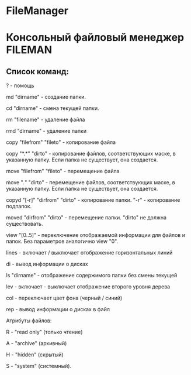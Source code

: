 # FileManager
# Консольный файловый менеджер FILEMAN
## Список команд:
? - помощь 

md "dirname" - создание папки. 

cd "dirname" - смена текущей папки.

rm "filename" - удаление файла

rmd "dirname" - удаление папки

copy "filefrom" "fileto" - копирование файла

copy "\*.*" "dirto" - копирование файлов, соответствующих маске, в указанную папку. Если папка не существует, она создается.

move "filefrom" "fileto" - перемещение файла

move "*.*" "dirto" - перемещение файлов, соответствующих маске, в указанную папку. Если папка не существует, она создается.

copyd "[-r]" "dirfrom" "dirto" - копирование папки. "-r" - копирование подпапок.

moved "dirfrom" "dirto" - перемещение папки. "dirto" не должна существовать.
		
view "[0..5]" - переключение отображаемой информации для файлов и папок. Без параметров аналогично view "0".
				
lines - включает / выключает отображение горизонтальных линий

di - вывод информации о дисках

ls "dirname" - отображение содержимого папки без смены текущей

lev - включает - выключает отображение второго уровня дерева

col - переключает цвет фона (черный / синий)

rep - вывод информации о дисках в файл 


Атрибуты файлов:

R - "read only" (только чтение)

A - "archive" (архивный)

H - "hidden" (скрытый) 

S - "system" (системный).

